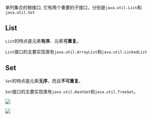 单列集合的根接口, 它有两个重要的子接口，分别是`java.util.List`和`java.util.Set`

## List

`List`的特点是元素**有序**、元素**可重复**。

`List`接口的主要实现类有`java.util.ArrayList`和`java.util.LinkedList`

## Set

`Set`的特点是元素**无序**，而且**不可重复**。

`Set`接口的主要实现类有`java.util.HashSet`和`java.util.TreeSet`。



![](https://pic.superbed.cn/item/5d9e851d451253d178de5d64.jpg)

![](https://pic.superbed.cn/item/5d9e85b7451253d178deeaa4.jpg)
































